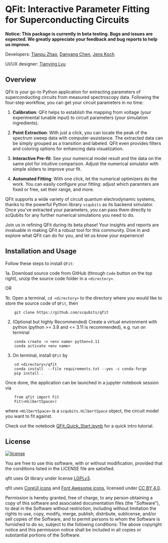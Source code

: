 QFit: Interactive Parameter Fitting for Superconducting Circuits
================================================================

**Notice: This package is currently in beta testing. Bugs and issues are expected. We greatly appreciate your feedback and bug reports to help us improve.**

Developers: [Tianpu Zhao](https://github.com/ZhaoTianPu), [Danyang Chen](https://github.com/Harrinive), [Jens Koch](https://github.com/jkochNU)

UI/UX designer: [Tianying Lyu](https://tianyinglyu.com)

Overview
--------
QFit is your go-to Python application for extracting parameters of superconducting circuits from measured spectroscopy data. Following the four-step workflow, you can get your circuit parameters in no time:

1. **Calibration**: QFit helps to establish the mapping from voltage (your experimental tunable input) to circuit parameters (your simulation ingredients). 

2. **Point Extraction**: With just a click, you can locate the peak of the spectrum sweep data with computer-assistance. The extracted data can be simply grouped as a transition and labeled. QFit even provides filters and coloring options for enhancing data visualization.

3. **Interactive Pre-fit**: See your numerical model result and the data on the same plot for intuitive comparison. Adjust the numerical simulator with simple sliders to improve your fit.

4. **Automated Fitting**: With one click, let the numerical optimizers do the work. You can easily configure your fitting: adjust which paramters are fixed or free, set their range, and more.

QFit supports a wide variety of circuit quantum electrodynamic systems, thanks to the powerful Python library `scqubits` as its backend simulator. Once you've extracted your parameters, you can pass them directly to scQubits for any further numerical simulations you need to do.

Join us in refining QFit during its beta phase! Your insights and reports are invaluable in making QFit a robust tool for this community. Dive in and explore what QFit can do for you, and let us know your experience!

Installation and Usage
----------------------

Follow these steps to install `QFit`:

1a. Download source code from GitHub (through `Code` button on the top right), unzip the source code folder in a `<directory>`.

OR 

1b. Open a terminal, `cd <directory>` to the directory where you would like to store the source code of `QFit`, then
```
    git clone https://github.com/scqubits/qfit
```
2. (Optional but highly Recommended) Create a virtual environment with python (python >= 3.8 and <= 3.11 is recommended), e.g. run on terminal
```
    conda create -n <env name> python=3.11
    conda activate <env name>
```
3. On terminal, install `QFit` by
```
    cd <directory>/qfit
    conda install  --file requirements.txt --yes -c conda-forge
    pip install .
```
Once done, the application can be launched in a jupyter notebook session via
```
    from qfit import Fit
    Fit(<HilbertSpace>)
```
where `<HilbertSpace>` is a `scqubits.HilbertSpace` object, the circuit model you want to fit against.

Check out the notebook [QFit_Quick_Start.ipynb](./QFit_Quick_Start.ipynb) for a quick intro tutorial.

License
-------
[![license](https://img.shields.io/badge/license-New%20BSD-blue.svg)](http://en.wikipedia.org/wiki/BSD_licenses#3-clause_license_.28.22Revised_BSD_License.22.2C_.22New_BSD_License.22.2C_or_.22Modified_BSD_License.22.29)

You are free to use this software, with or without modification, provided that the conditions listed in the LICENSE file are satisfied.

qfit uses Qt library under license [LGPLv3](https://www.gnu.org/licenses/lgpl-3.0.html).
 
qfit uses [CoreUI icons](https://coreui.io/docs/icons/) and [Font Awesome icons](https://fontawesome.com/icons), licensed under [CC BY 4.0](https://creativecommons.org/licenses/by/4.0/).

Permission is hereby granted, free of charge, to any person obtaining a copy of
this software and associated documentation files (the "Software"), to deal in
the Software without restriction, including without limitation the rights to
use, copy, modify, merge, publish, distribute, sublicense, and/or sell copies of
the Software, and to permit persons to whom the Software is furnished to do so,
subject to the following conditions: The above copyright notice and this permission notice shall be included in all
copies or substantial portions of the Software. 
